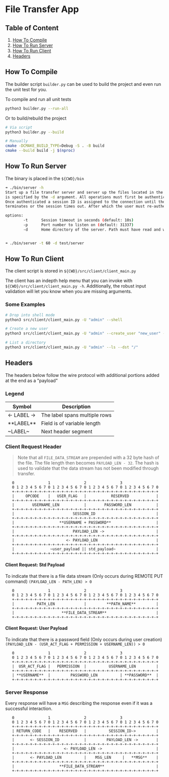 # File Transfer App
## Table of Content
1. [How To Compile](#1)
2. [How To Run Server](#2)
3. [How To Run Client](#3)
4. [Headers](#4)



## How To Compile <a name="1"></a>
The builder script `builder.py` can be used to build the project and even 
run the unit test for you.

To compile and run all unit tests
```bash
python3 builder.py --run-all
```
Or to build/rebuild the project
```bash
# Via script
python3 builder.py --build

# Manually
cmake -DCMAKE_BUILD_TYPE=Debug -S . -B build
cmake --build build -j $(nproc)
```

## How To Run Server <a name="2"></a>
The binary is placed in the `${CWD}/bin`
```bash
➜ ./bin/server -h
Start up a file transfer server and server up the files located in the home directory which 
is specified by the -d argument. All operations must first be authenticated. 
Once authenticated a session ID is assigned to the connection until the connection 
terminates or the session times out. After which the user must re-authenticate.

options:
        -t      Session timeout in seconds (default: 10s)
        -p      Port number to listen on (default: 31337)
        -d      Home directory of the server. Path must have read and write permissions.


➜ ./bin/server -t 60 -d test/server
```

## How To Run Client <a name="3"></a>
The client script is stored in `${CWD}/src/client/client_main.py` 

The client has an indepth help menu that you can invoke with `${CWD}/src/client/client_main.py -h`.
Additionally, the robust input validation will let you know when you are missing arguments.

### Some Examples
```bash
# Drop into shell mode
python3 src/client/client_main.py -U "admin" --shell

# Create a new user
python3 src/client/client_main.py -U "admin" --create_user "new_user" --perm READ_WRITE

# List a directory
python3 src/client/client_main.py -U "admin" --ls --dst "/"
```


## Headers <a name="4"></a>
The headers below follow the wire protocol with additional portions
added at the end as a "payload"

### Legend

| Symbol      | Description                   |
|-------------|-------------------------------|
| <- LABEL -> | The label spans multiple rows |
| \*\*LABEL** | Field is of variable length   |
| \~LABEL\~   | Next header segment           |

### Client Request Header
> Note that all `FILE_DATA_STREAM` are prepended with a 32 byte hash of 
> the file. The file length then becomes `PAYLOAD_LEN - 32`. The hash 
> is used to validate that the data stream has not been modified through
> transfer. 

```
   0               1               2               3   
   0 1 2 3 4 5 6 7 0 1 2 3 4 5 6 7 0 1 2 3 4 5 6 7 0 1 2 3 4 5 6 7 0
   +-+-+-+-+-+-+-+-+-+-+-+-+-+-+-+-+-+-+-+-+-+-+-+-+-+-+-+-+-+-+-+-+
   |     OPCODE    |   USER_FLAG   |           RESERVED            |
   +-+-+-+-+-+-+-+-+-+-+-+-+-+-+-+-+-+-+-+-+-+-+-+-+-+-+-+-+-+-+-+-+
   |        USERNAME_LEN           |        PASSWORD_LEN           |
   +-+-+-+-+-+-+-+-+-+-+-+-+-+-+-+-+-+-+-+-+-+-+-+-+-+-+-+-+-+-+-+-+
   |                          SESSION_ID                           |
   +-+-+-+-+-+-+-+-+-+-+-+-+-+-+-+-+-+-+-+-+-+-+-+-+-+-+-+-+-+-+-+-+
   |                    **USERNAME + PASSWORD**                    |
   +-+-+-+-+-+-+-+-+-+-+-+-+-+-+-+-+-+-+-+-+-+-+-+-+-+-+-+-+-+-+-+-+
   |                          PAYLOAD_LEN ->                       |
   +-+-+-+-+-+-+-+-+-+-+-+-+-+-+-+-+-+-+-+-+-+-+-+-+-+-+-+-+-+-+-+-+
   |                       <- PAYLOAD_LEN                          |
   +-+-+-+-+-+-+-+-+-+-+-+-+-+-+-+-+-+-+-+-+-+-+-+-+-+-+-+-+-+-+-+-+
   |                ~user_payload || std_payload~                  |
   +-+-+-+-+-+-+-+-+-+-+-+-+-+-+-+-+-+-+-+-+-+-+-+-+-+-+-+-+-+-+-+-+
```
#### Client Request: Std Payload
To indicate that there is a file data stream (Only occurs during REMOTE PUT command)
`(PAYLOAD_LEN - PATH_LEN) > 0`
```
   0               1               2               3   
   0 1 2 3 4 5 6 7 0 1 2 3 4 5 6 7 0 1 2 3 4 5 6 7 0 1 2 3 4 5 6 7 0
   +-+-+-+-+-+-+-+-+-+-+-+-+-+-+-+-+-+-+-+-+-+-+-+-+-+-+-+-+-+-+-+-+
   |          PATH_LEN             |         **PATH_NAME**         |
   +-+-+-+-+-+-+-+-+-+-+-+-+-+-+-+-+-+-+-+-+-+-+-+-+-+-+-+-+-+-+-+-+
   |                     **FILE_DATA_STREAM**                      |
   +-+-+-+-+-+-+-+-+-+-+-+-+-+-+-+-+-+-+-+-+-+-+-+-+-+-+-+-+-+-+-+-+
```
####  Client Request: User Payload
To indicate that there is a password field (Only occurs during user creation)
`(PAYLOAD_LEN - (USR_ACT_FLAG + PERMISSION + USERNAME_LEN)) > 0`
```
   0               1               2               3   
   0 1 2 3 4 5 6 7 0 1 2 3 4 5 6 7 0 1 2 3 4 5 6 7 0 1 2 3 4 5 6 7 0
   +-+-+-+-+-+-+-+-+-+-+-+-+-+-+-+-+-+-+-+-+-+-+-+-+-+-+-+-+-+-+-+-+
   |  USR_ACT_FLAG |   PERMISSION  |          USERNAME_LEN         |
   +-+-+-+-+-+-+-+-+-+-+-+-+-+-+-+-+-+-+-+-+-+-+-+-+-+-+-+-+-+-+-+-+
   | **USERNAME**  |         PASSWORD_LEN          | **PASSWORD**  |
   +-+-+-+-+-+-+-+-+-+-+-+-+-+-+-+-+-+-+-+-+-+-+-+-+-+-+-+-+-+-+-+-+
```
### Server Response
Every response will have a `MSG` describing the response even if it 
was a successful interaction.
```
   0               1               2               3   
   0 1 2 3 4 5 6 7 0 1 2 3 4 5 6 7 0 1 2 3 4 5 6 7 0 1 2 3 4 5 6 7 0
   +-+-+-+-+-+-+-+-+-+-+-+-+-+-+-+-+-+-+-+-+-+-+-+-+-+-+-+-+-+-+-+-+
   | RETURN_CODE   |    RESERVED   |          SESSION_ID->         |
   +-+-+-+-+-+-+-+-+-+-+-+-+-+-+-+-+-+-+-+-+-+-+-+-+-+-+-+-+-+-+-+-+
   |       <- SESSION_ID           |         PAYLOAD_LEN ->        |
   +-+-+-+-+-+-+-+-+-+-+-+-+-+-+-+-+-+-+-+-+-+-+-+-+-+-+-+-+-+-+-+-+
   |                      <- PAYLOAD_LEN ->                        |
   +-+-+-+-+-+-+-+-+-+-+-+-+-+-+-+-+-+-+-+-+-+-+-+-+-+-+-+-+-+-+-+-+
   |       <- PAYLOAD_LEN          |    MSG_LEN     |   **MSG**    |
   +-+-+-+-+-+-+-+-+-+-+-+-+-+-+-+-+-+-+-+-+-+-+-+-+-+-+-+-+-+-+-+-+
   |                    **FILE_DATA_STREAM**                       |
   +-+-+-+-+-+-+-+-+-+-+-+-+-+-+-+-+-+-+-+-+-+-+-+-+-+-+-+-+-+-+-+-+
```